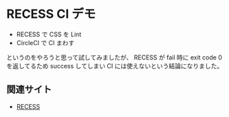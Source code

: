 # RECESS CI デモ

- RECESS で CSS を Lint
- CircleCI で CI まわす

というのをやろうと思って試してみましたが、 RECESS が fail 時に exit code 0 を返してるため success してしまい CI には使えないという結論になりました。


## 関連サイト

- [RECESS](https://twitter.github.io/recess/)
